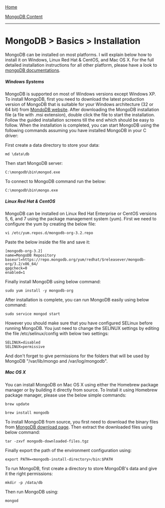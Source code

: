 [Home](../../index.md)

[MongoDB Content](../MongoDB.md)
___

# MongoDB > Basics > Installation


MongoDB can be installed on most platforms. I will explain below how to install it on Windows, Linux Red Hat & CentOS, and Mac OS X. For the full detailed installation instructions for all other platform, please have a look to [mongoDB documentations](https://docs.mongodb.org/manual/).  

##### Windows Systems

MongoDB is supported on most of Windows versions except Windows XP. To install MongoDB, first you need to download the latest production version of MongoDB that is suitable for your Windows architecture (32 or 64 bit) from [MondoDB website](https://www.mongodb.org/downloads?_ga=1.147842807.1782745976.1443197794#production). 
After downloading the MongoDB installation file (a file with .msi extension), double click the file to start the installation. Follow the guided installation screens till the end which should be easy to follow. 
When the installation is completed, you can start MongoDB using the following commands assuming you have installed MongoDB in your C driver:

First create a data directory to store your data:

````
md \data\db
````

Then start MongoDB server:

````
C:\mongodb\bin\mongod.exe
````

To connect to MongoDB command run the below:

````
C:\mongodb\bin\mongo.exe
````

##### Linux Red Hat & CentOS 

MongoDB can be installed on Linux Red Hat Enterprise or CentOS versions 5, 6, and 7 using the package management system (yum). First we need to configure the yum by creating the below file:

````
vi /etc/yum.repos.d/mongodb-org-3.2.repo
````

Paste the below inside the file and save it:

````
[mongodb-org-3.2]
name=MongoDB Repository
baseurl=https://repo.mongodb.org/yum/redhat/$releasever/mongodb-org/3.2/x86_64/
gpgcheck=0
enabled=1
````

Finally install MongoDB using below command:

````
sudo yum install -y mongodb-org
````


After installation is complete, you can run MongoDB easily using below command:

````
sudo service mongod start
````

However you should make sure that you have configured SELinux before running MongoDB. You just need to change the SELINUX settings by editing the file /etc/selinux/config with below two settings:

````
SELINUX=disabled
SELINUX=permissive
````

And don't forget to give permissions for the folders that will be used by MongoDB "/var/lib/mongo and /var/log/mongodb".

##### Mac OS X

You can install MongoDB on Mac OS X using either the Homebrew package manager or by building it directly from source. To Install it using Homebrew package manager, please use the below simple commands:


````
brew update
````

````
brew install mongodb
````

To install MongoDB from source, you first need to download the binary files from [MongoDB download page](https://www.mongodb.org/downloads). Then extract the downloaded files using below command:

````
tar -zxvf mongodb-downloaded-files.tgz
````

Finally export the path of the environment configuration using:

````
export PATH=<mongodb-install-directory>/bin:$PATH
````


To run MongoDB, first create a directory to store MongoDB's data and give it the right permissions:

````
mkdir -p /data/db
````

Then run MongoDB using:

````
mongod
````




